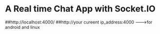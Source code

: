 # A Real time Chat App with Socket.IO

##http://localhost:4000/
##http://your cureent ip_address:4000 --->for android and linux

